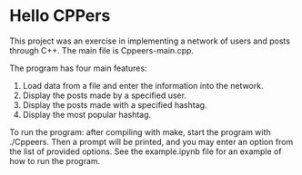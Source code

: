 # Hello CPPers

This project was an exercise in implementing a network of users and posts through C++. The main file is Cppeers-main.cpp.

The program has four main features:
1. Load data from a file and enter the information into the network.
2. Display the posts made by a specified user.
3. Display the posts made with a specified hashtag.
4. Display the most popular hashtag.

To run the program: after compiling with make, start the program with ./Cppeers. Then a prompt will be printed, and you may enter an option from the list of provided options. See the example.ipynb file for an example of how to run the program.
